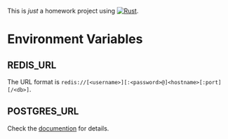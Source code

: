This is *just* a homework project using [![Rust]](https://www.rust-lang.org "Rust").

# Environment Variables

## REDIS_URL

The URL format is `redis://[<username>][:<password>@]<hostname>[:port][/<db>]`.

## POSTGRES_URL

Check the [documention](https://docs.rs/tokio-postgres/latest/tokio_postgres/config/struct.Config.html) for details.

[Rust]: https://img.shields.io/badge/Rust-ffffff?style=for-the-badge&labelColor=ffffff&logoColor=000000&logo=rust